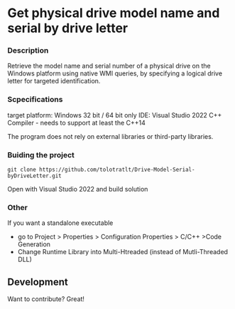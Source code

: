 
# Get physical drive model name and serial by drive letter
### Description
Retrieve the model name and serial number of a physical drive on the Windows platform using native WMI queries, by specifying a logical drive letter for targeted identification. 

### Scpecifications
target platform: Windows 32 bit / 64 bit only
IDE: Visual Studio 2022
C++ Compiler - needs to support at least the C++14

The program does not rely on external libraries or third-party libraries.

### Buiding the project

    git clone https://github.com/tolotratlt/Drive-Model-Serial-byDriveLetter.git

Open with Visual Studio 2022 and build solution

### Other
If you want a standalone executable
- go to Project > Properties > Configuration Properties > C/C++ >Code Generation
- Change Runtime Library into Multi-Htreaded (instead of Mutli-Threaded DLL)

## Development
Want to contribute? Great!
